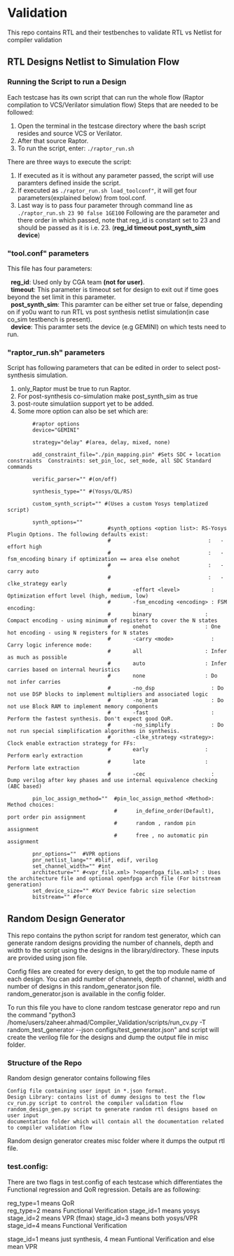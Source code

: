 # Validation
This repo contains RTL and their testbenches to validate RTL vs Netlist for compiler validation

## RTL Designs Netlist to Simulation Flow

### Running the Script to run a Design

Each testcase has its own script that can run the whole flow (Raptor compilation to VCS/Verilator simulation flow) Steps that are needed to be followed:

1. Open the terminal in the testcase directory where the bash script resides and source VCS or Verilator.
2. After that source Raptor.
3. To run the script, enter: `./raptor_run.sh`

There are three ways to execute the script:

1. If executed as it is without any parameter passed, the script will use paramters defined inside the script.
2. If executed as ```./raptor_run.sh load_toolconf"```, it will get four parameters(explained below) from tool.conf.
3. Last way is to pass four parameter through command line as ```./raptor_run.sh 23 90 false 1GE100``` Following are the parameter and there order in which passed, note that reg_id is constant set to 23 and should be passed as it is i.e. 23. (**reg_id timeout post_synth_sim device**)

### "tool.conf" parameters

This file has four parameters:

&nbsp;&nbsp;**reg_id**: Used only by CGA team **(not for user)**.   
&nbsp;&nbsp;**timeout**: This parameter is timeout set for design to exit out if time goes beyond the set limit in this parameter.   
&nbsp;&nbsp;**post_synth_sim**: This paramter can be either set true or false, depending on if yo0u want to run RTL vs post synthesis netlist simulation(in case co_sim testbench is present).   
&nbsp;&nbsp;**device**: This paramter sets the device (e.g GEMINI) on which tests need to run.

### "raptor_run.sh" parameters

Script has following parameters that can be edited in order to select post-synthesis simulation.
1. only_Raptor must be true to run Raptor.
2. For post-synthesis co-simulation make post_synth_sim as true
3. post-route simulatiion support yet to be added.
4. Some more option can also be set which are:
```
        #raptor options
        device="GEMINI"

        strategy="delay" #(area, delay, mixed, none) 

        add_constraint_file="./pin_mapping.pin" #Sets SDC + location constraints  Constraints: set_pin_loc, set_mode, all SDC Standard commands

        verific_parser="" #(on/off)

        synthesis_type="" #(Yosys/QL/RS)

        custom_synth_script="" #(Uses a custom Yosys templatized script)

        synth_options=""
                                #synth_options <option list>: RS-Yosys Plugin Options. The following defaults exist:
                                #                               :   -effort high
                                #                               :   -fsm_encoding binary if optimization == area else onehot
                                #                               :   -carry auto
                                #                               :   -clke_strategy early
                                #       -effort <level>          : Optimization effort level (high, medium, low)
                                #       -fsm_encoding <encoding> : FSM encoding:
                                #       binary                 : Compact encoding - using minimum of registers to cover the N states
                                #       onehot                 : One hot encoding - using N registers for N states
                                #       -carry <mode>            : Carry logic inference mode:
                                #       all                    : Infer as much as possible
                                #       auto                   : Infer carries based on internal heuristics
                                #       none                   : Do not infer carries
                                #       -no_dsp                  : Do not use DSP blocks to implement multipliers and associated logic
                                #       -no_bram                 : Do not use Block RAM to implement memory components
                                #       -fast                    : Perform the fastest synthesis. Don't expect good QoR.
                                #       -no_simplify             : Do not run special simplification algorithms in synthesis. 
                                #       -clke_strategy <strategy>: Clock enable extraction strategy for FFs:
                                #       early                  : Perform early extraction
                                #       late                   : Perform late extraction
                                #       -cec                     : Dump verilog after key phases and use internal equivalence checking (ABC based)

        pin_loc_assign_method=""  #pin_loc_assign_method <Method>: Method choices:
                                  #      in_define_order(Default), port order pin assignment
                                  #      random , random pin assignment
                                  #      free , no automatic pin assignment

        pnr_options=""  #VPR options
        pnr_netlist_lang="" #blif, edif, verilog
        set_channel_width="" #int
        architecture="" #<vpr_file.xml> ?<openfpga_file.xml>? : Uses the architecture file and optional openfpga arch file (For bitstream generation)
        set_device_size="" #XxY Device fabric size selection
        bitstream="" #force
```


## Random Design Generator
This repo contains the python script for random test generator, which can generate random designs providing the number of channels, depth and width to the script using the designs in the library/directory. These inputs are provided using json file.

Config files are created for every design, to get the top module name of each design. You can add number of channels, depth of channel, width and number of designs in this random_generator.json file. random_generator.json is available in the config folder.

To run this file you have to clone random testcase generator repo and run the command "python3 /home/users/zaheer.ahmad/Compiler_Validation/scripts/run_cv.py -T random_test_generator --json configs/test_generator.json" and script will create the verilog file for the designs and dump the output file in misc folder.

### Structure of the Repo

Random design generator contains following files

    Config file containing user input in *.json format.
    Design Library: contains list of dummy designs to test the flow
    cv_run.py script to control the compiler validation flow
    random_design_gen.py script to generate random rtl designs based on user input
    documentation folder which will contain all the documentation related to compiler validation flow

Random design generator creates misc folder where it dumps the output rtl file.

### test.config:

There are two flags in test.config of each testcase which differentiates the Functional regression and QoR regression. Details are as following:

reg_type=1   means QoR   
reg_type=2   means Functional Verification
stage_id=1   means yosys
stage_id=2   means VPR (fmax)
stage_id=3   means both yosys/VPR
stage_id=4   means Functional Verification

stage_id=1 means just synthesis, 4 mean Funtional Verification and else mean VPR
